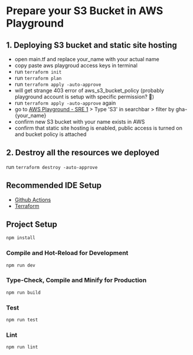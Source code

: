 # Prepare your S3 Bucket in AWS Playground

## 1. Deploying S3 bucket and static site hosting

- open main.tf and replace your_name with your actual name
- copy paste aws playgroud access keys in terminal
- run `terraform init`
- run `terraform plan`
- run `terraform apply -auto-approve`
- will get strange 403 error of aws_s3_bucket_policy (probably playground account is setup with specific permission? 🤔)
- run `terraform apply -auto-approve` again
- go to [AWS Playground - SRE 1](https://traderepublic.awsapps.com/start/#/?tab=accounts) > Type 'S3' in searchbar > filter by gha-{your_name}
- confirm new S3 bucket with your name exists in AWS
- confirm that static site hosting is enabled, public access is turned on and bucket policy is attached

## 2. Destroy all the resources we deployed

run `terraform destroy -auto-approve`

## Recommended IDE Setup

- [Github Actions](https://marketplace.visualstudio.com/items?itemName=GitHub.vscode-github-actions)
- [Terraform](https://marketplace.visualstudio.com/items?itemName=HashiCorp.terraform)

## Project Setup

```sh
npm install
```

### Compile and Hot-Reload for Development

```sh
npm run dev
```

### Type-Check, Compile and Minify for Production

```sh
npm run build
```

### Test

```sh
npm run test
```

### Lint

```sh
npm run lint
```
